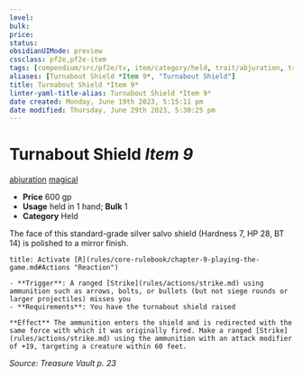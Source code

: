 ```yaml
---
level:
bulk:
price:
status:
obsidianUIMode: preview
cssclass: pf2e,pf2e-item
tags: [compendium/src/pf2e/tv, item/category/held, trait/abjuration, trait/magical]
aliases: [Turnabout Shield *Item 9*, "Turnabout Shield"]
title: Turnabout Shield *Item 9*
linter-yaml-title-alias: Turnabout Shield *Item 9*
date created: Monday, June 19th 2023, 5:15:11 pm
date modified: Thursday, June 29th 2023, 5:30:25 pm
---
```


# Turnabout Shield *Item 9*

[abjuration](rules/traits/abjuration.md) [magical](rules/traits/magical.md)  

- **Price** 600 gp
- **Usage** held in 1 hand; **Bulk** 1
- **Category** Held

The face of this standard-grade silver salvo shield (Hardness 7, HP 28, BT 14) is polished to a mirror finish.

```ad-embed-ability
title: Activate [R](rules/core-rulebook/chapter-9-playing-the-game.md#Actions "Reaction")

- **Trigger**: A ranged [Strike](rules/actions/strike.md) using ammunition such as arrows, bolts, or bullets (but not siege rounds or larger projectiles) misses you
- **Requirements**: You have the turnabout shield raised

**Effect** The ammunition enters the shield and is redirected with the same force with which it was originally fired. Make a ranged [Strike](rules/actions/strike.md) using the ammunition with an attack modifier of +19, targeting a creature within 60 feet.
```

*Source: Treasure Vault p. 23*
